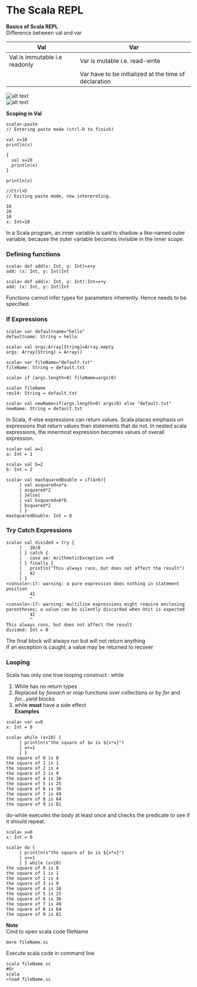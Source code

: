 # The Scala REPL
**Basics of Scala REPL**  
Difference between val and var    

| Val        | Var           |  
| ---|---|     
|Val is immutable i.e readonly | Var is mutable i.e. read-write  
|| Var have to be initialized at the time of declaration |

![alt text](/Images/ScalaREPL.JPG)  
![alt text](/Images/ValVar.JPG)   

**Scoping in Val**  
```
scala>:paste  
// Entering paste mode (ctrl-D to finish)

val x=10  
println(x)  

{  
  val x=20  
  println(x)  
}

println(x)

//Ctrl+D  
// Exiting paste mode, now interpreting.

10  
20  
10  
x: Int=10    
```
In a Scala program, an inner variable is said to shadow a like-named outer variable, because the outer variable becomes invisible in the inner scope.  

### Defining functions
```
scala> def add(x: Int, y: Int)=x+y   
add: (x: Int, y: Int)Int  

scala> def add(x: Int, y: Int):Int=x+y  
add: (x: Int, y: Int)Int  
```
Functions cannot infer types for parameters inherently. Hence needs to be specified.  

### If Expressions

```
scala> var defaultname="hello"  
defaultname: String = hello  

scala> val args:Array[String]=Array.empty  
args: Array[String] = Array()  

scala> var fileName="default.txt"  
fileName: String = default.txt  

scala> if (args.length>0) fileName=args(0)  

scala> fileName  
res14: String = default.txt  

scala> val newName=if(args.length>0) args(0) else "default.txt"  
newName: String = default.txt

```
In Scala, if-else expressions can return values. Scala places emphasis on expressions that return values than statements that do not. In nested scala expressions, the innermost expression becomes values of overall expression.

```
scala> val a=1
a: Int = 1

scala> val b=2
b: Int = 2

scala> val maxSquaredDouble = if(a>b){
     | val asquared=a*a
     | asquared*2
     | }else{
     | val bsquared=b*b
     | bsquared*2
     | }
maxSquaredDouble: Int = 8
```
### Try Catch Expressions
```
scala> val divided = try {
     |   10/0
     | } catch {
     |   case ae: ArithmeticException =>0
     | } finally {
     |   println("This always runs, but does not affect the result")
     |   42
     | }
<console>:17: warning: a pure expression does nothing in statement position
         42
         ^
<console>:17: warning: multiline expressions might require enclosing parentheses; a value can be silently discarded when Unit is expected
         42
         ^
This always runs, but does not affect the result
divided: Int = 0
```
The final block will always run but will not return anything  
If an exception is caught, a value may be returned to recover

### Looping
Scala has only one true looping construct : while
1. While has no return types
2. Replaced by *foreach* or *map* functions over collections or by *for* and *for...yield* blocks
3. while **must** have a side effect  
**Examples**

```  
scala> var x=0  
x: Int = 0  

scala> while (x<10) {  
     | println(s"the square of $x is ${x*x}")  
     | x+=1  
     | }  
the square of 0 is 0  
the square of 1 is 1  
the square of 2 is 4  
the square of 3 is 9  
the square of 4 is 16  
the square of 5 is 25  
the square of 6 is 36  
the square of 7 is 49  
the square of 8 is 64  
the square of 9 is 81  
```
do-while executes the body at least once and checks the predicate to see if it should repeat.  

```
scala> x=0
x: Int = 0

scala> do {
     | println(s"the square of $x is ${x*x}")
     | x+=1
     | } while (x<10)
the square of 0 is 0
the square of 1 is 1
the square of 2 is 4
the square of 3 is 9
the square of 4 is 16
the square of 5 is 25
the square of 6 is 36
the square of 7 is 49
the square of 8 is 64
the square of 9 is 81
```
**Note**  
Cmd to open scala code fileName     
```
more fileName.sc
```
Execute scala code in command line
```
scala fileName.sc
#Or
scala
>load fileName.sc
```
